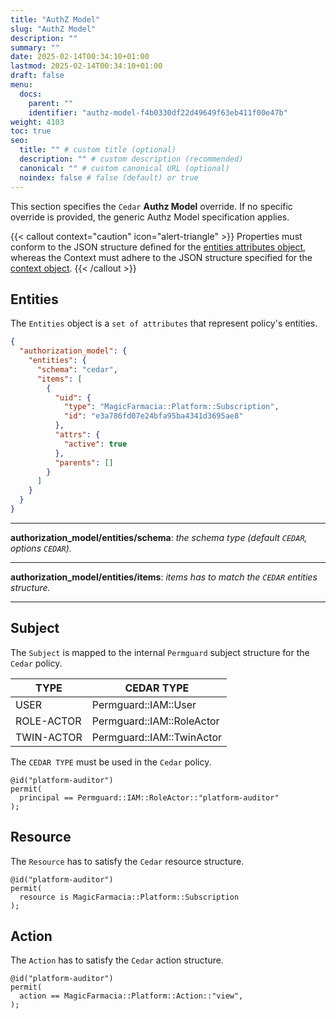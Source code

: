 ```yaml
---
title: "AuthZ Model"
slug: "AuthZ Model"
description: ""
summary: ""
date: 2025-02-14T00:34:10+01:00
lastmod: 2025-02-14T00:34:10+01:00
draft: false
menu:
  docs:
    parent: ""
    identifier: "authz-model-f4b0330df22d49649f63eb411f00e47b"
weight: 4103
toc: true
seo:
  title: "" # custom title (optional)
  description: "" # custom description (recommended)
  canonical: "" # custom canonical URL (optional)
  noindex: false # false (default) or true
---
```


This section specifies the `Cedar` **Authz Model** override. If no specific override is provided, the generic Authz Model specification applies.

{{< callout context="caution" icon="alert-triangle" >}}
Properties must conform to the JSON structure defined for the <a href="https://docs.cedarpolicy.com/auth/entities-syntax.html#attrs" target="_blank" rel="noopener noreferrer">entities attributes object</a>,
whereas the Context must adhere to the JSON structure specified for the <a href="https://docs.cedarpolicy.com/auth/entities-syntax.html#context" target="_blank" rel="noopener noreferrer">context object</a>.
{{< /callout >}}

## Entities

The `Entities` object is a `set of attributes` that represent policy's entities.

```json
{
  "authorization_model": {
    "entities": {
      "schema": "cedar",
      "items": [
        {
          "uid": {
            "type": "MagicFarmacia::Platform::Subscription",
            "id": "e3a786fd07e24bfa95ba4341d3695ae8"
          },
          "attrs": {
            "active": true
          },
          "parents": []
        }
      ]
    }
  }
}
```

---
**authorization_model/entities/schema**: *the schema type (default `CEDAR`, options `CEDAR`).*

---
**authorization_model/entities/items**: *items has to match the `CEDAR` entities structure.*

---

## Subject

The `Subject` is mapped to the internal `Permguard`  subject structure for the `Cedar` policy.

| TYPE       | CEDAR TYPE                      |
|------------|---------------------------------|
| USER       | Permguard::IAM::User            |
| ROLE-ACTOR | Permguard::IAM::RoleActor       |
| TWIN-ACTOR | Permguard::IAM::TwinActor       |

The `CEDAR TYPE` must be used in the `Cedar` policy.

```cedar
@id("platform-auditor")
permit(
  principal == Permguard::IAM::RoleActor::"platform-auditor"
);
```

## Resource

The `Resource` has to satisfy the `Cedar` resource structure.

```cedar
@id("platform-auditor")
permit(
  resource is MagicFarmacia::Platform::Subscription
);
```

## Action

The `Action` has to satisfy the `Cedar` action structure.

```cedar
@id("platform-auditor")
permit(
  action == MagicFarmacia::Platform::Action::"view",
);
```
